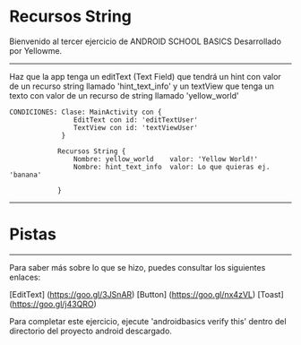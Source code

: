 # Recursos String

Bienvenido al tercer ejercicio de ANDROID SCHOOL BASICS
Desarrollado por Yellowme.

-------------------------------------------------- 
Haz que la app tenga un editText (Text Field) que tendrá un hint con valor de un recurso string llamado 'hint_text_info'
y un textView que tenga un texto con valor de un recurso de string llamado 'yellow_world'

    CONDICIONES: Clase: MainActivity con {
                    EditText con id: 'editTextUser'
                    TextView con id: 'textViewUser'
                 }

                Recursos String {
                    Nombre: yellow_world    valor: 'Yellow World!'
                    Nombre: hint_text_info  valor: Lo que quieras ej. 'banana'

                }

-------------------------------------------------- 

# Pistas



--------------------------------------------------
Para saber más sobre lo que se hizo, puedes consultar los siguientes enlaces:

[EditText] (https://goo.gl/3JSnAR)
[Button] (https://goo.gl/nx4zVL)
[Toast] (https://goo.gl/j43QRO)


Para completar este ejercicio, ejecute 'androidbasics verify this' dentro del directorio del proyecto android descargado.